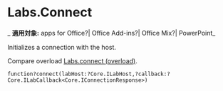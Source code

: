
# Labs.Connect

 _ **適用対象:** apps for Office?| Office Add-ins?| Office Mix?| PowerPoint_

Initializes a connection with the host.

Compare overload [Labs.connect (overload)](../../reference/office-mix/labs.connect-overload.md).


```
function?connect(labHost:?Core.ILabHost,?callback:?Core.ILabCallback<Core.IConnectionResponse>)
```

